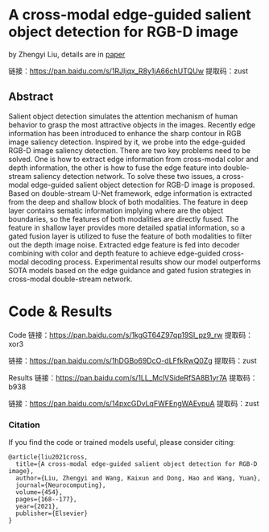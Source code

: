 # A cross-modal edge-guided salient object detection for RGB-D image 
by Zhengyi Liu, details are in [paper](https://linkinghub.elsevier.com/retrieve/pii/S0925231221007244)

链接：https://pan.baidu.com/s/1RJIjqx_R8y1jA66chUTQUw 
提取码：zust 

## Abstract  

Salient object detection simulates the attention mechanism of human behavior to grasp the most attractive objects in the images. Recently edge information has been introduced to enhance the sharp contour in RGB image saliency detection. Inspired by it, we probe into the edge-guided RGB-D image saliency detection. There are two key problems need to be solved. One is how to extract edge information from cross-modal color and depth information, the other is how to fuse the edge feature into double-stream saliency detection network. To solve these two issues, a cross-modal edge-guided salient object detection for RGB-D image is proposed. Based on double-stream U-Net framework, edge information is extracted from the deep and shallow block of both modalities. The feature in deep layer contains sematic information implying where are the object boundaries, so the features of both modalities are directly fused. The feature in shallow layer provides more detailed spatial information, so a gated fusion layer is utilized to fuse the feature of both modalities to filter out the depth image noise. Extracted edge feature is fed into decoder combining with color and depth feature to achieve edge-guided cross-modal decoding process. Experimental results show our model outperforms SOTA models based on the edge guidance and gated fusion strategies in cross-modal double-stream network.


# Code & Results 
Code
链接：https://pan.baidu.com/s/1kgGT64Z97qp19SI_pz9_rw 
提取码：xor3 

链接：https://pan.baidu.com/s/1hDGBo69DcO-dLFfkRwQ0Zg 
提取码：zust 

Results
链接：https://pan.baidu.com/s/1LL_MclVSideRfSA8B1yr7A 
提取码：b938 

链接：https://pan.baidu.com/s/14pxcGDvLqFWFEngWAEvpuA 
提取码：zust 


### Citation

If you find the code or trained models useful, please consider citing:

```
@article{liu2021cross,
  title={A cross-modal edge-guided salient object detection for RGB-D image},
  author={Liu, Zhengyi and Wang, Kaixun and Dong, Hao and Wang, Yuan},
  journal={Neurocomputing},
  volume={454},
  pages={168--177},
  year={2021},
  publisher={Elsevier}
}
```
